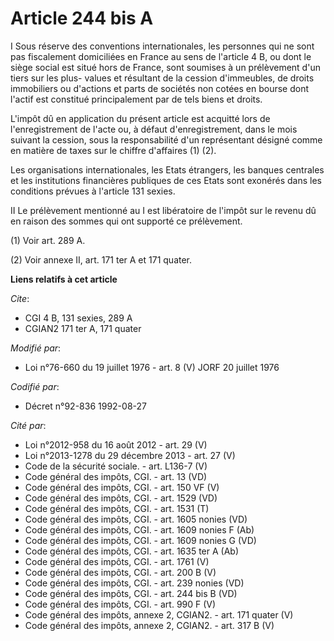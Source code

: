 # Article 244 bis A

I  Sous réserve des conventions internationales, les personnes qui ne sont pas fiscalement domiciliées en France au sens de
l'article 4 B, ou dont le siège social est situé hors de France, sont soumises à un prélèvement d'un tiers sur les plus-
values et résultant de la cession d'immeubles, de droits immobiliers ou d'actions et parts de sociétés non cotées en bourse
dont l'actif est constitué principalement par de tels biens et droits.

L'impôt dû en application du présent article est acquitté lors de l'enregistrement de l'acte ou, à défaut d'enregistrement,
dans le mois suivant la cession, sous la responsabilité d'un représentant désigné comme en matière de taxes sur le chiffre
d'affaires (1) (2).

Les organisations internationales, les Etats étrangers, les banques centrales et les institutions financières publiques de
ces Etats sont exonérés dans les conditions prévues à l'article 131 sexies.

II  Le prélèvement mentionné au I est libératoire de l'impôt sur le revenu dû en raison des sommes qui ont supporté ce
prélèvement.

(1) Voir art. 289 A.

(2) Voir annexe II, art. 171 ter A et 171 quater.

**Liens relatifs à cet article**

_Cite_:

  - CGI 4 B, 131 sexies, 289 A
  - CGIAN2 171 ter A, 171 quater

_Modifié par_:

  - Loi n°76-660 du 19 juillet 1976 - art. 8 (V) JORF 20 juillet 1976

_Codifié par_:

  - Décret n°92-836 1992-08-27

_Cité par_:

  - Loi n°2012-958 du 16 août 2012 - art. 29 (V)
  - Loi n°2013-1278 du 29 décembre 2013 - art. 27 (V)
  - Code de la sécurité sociale. - art. L136-7 (V)
  - Code général des impôts, CGI. - art. 13 (VD)
  - Code général des impôts, CGI. - art. 150 VF (V)
  - Code général des impôts, CGI. - art. 1529 (VD)
  - Code général des impôts, CGI. - art. 1531 (T)
  - Code général des impôts, CGI. - art. 1605 nonies (VD)
  - Code général des impôts, CGI. - art. 1609 nonies F (Ab)
  - Code général des impôts, CGI. - art. 1609 nonies G (VD)
  - Code général des impôts, CGI. - art. 1635 ter A (Ab)
  - Code général des impôts, CGI. - art. 1761 (V)
  - Code général des impôts, CGI. - art. 200 B (V)
  - Code général des impôts, CGI. - art. 239 nonies (VD)
  - Code général des impôts, CGI. - art. 244 bis B (VD)
  - Code général des impôts, CGI. - art. 990 F (V)
  - Code général des impôts, annexe 2, CGIAN2. - art. 171 quater (V)
  - Code général des impôts, annexe 2, CGIAN2. - art. 317 B (V)
